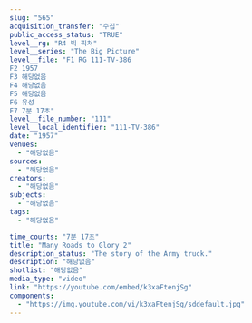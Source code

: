```yaml
---
slug: "565"
acquisition_transfer: "수집"
public_access_status: "TRUE"
level__rg: "R4 빅 픽쳐"
level__series: "The Big Picture"
level__file: "F1 RG 111-TV-386
F2 1957
F3 해당없음
F4 해당없음
F5 해당없음
F6 유성
F7 7분 17초"
level__file_number: "111"
level__local_identifier: "111-TV-386"
date: "1957"
venues: 
  - "해당없음"
sources: 
  - "해당없음"
creators: 
  - "해당없음"
subjects: 
  - "해당없음"
tags: 
  - "해당없음"

time_courts: "7분 17초"
title: "Many Roads to Glory 2"
description_status: "The story of the Army truck."
description: "해당없음"
shotlist: "해당없음"
media_type: "video"
link: "https://youtube.com/embed/k3xaFtenjSg"
components: 
  - "https://img.youtube.com/vi/k3xaFtenjSg/sddefault.jpg"
---
```

